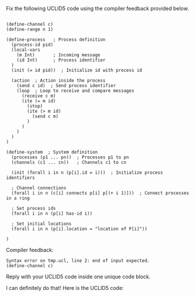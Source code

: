 
Fix the following UCLID5 code using the compiler feedback provided below.

```

(define-channel c)
(define-range n 1)

(define-process   ; Process definition
  (process-id pid)
  (local-vars
    (m Int)       ; Incoming message
    (id Int)      ; Process identifier
  )
  (init (= id pid))  ; Initialize id with process id

  (action  ; Action inside the process
    (send c id)  ; Send process identifier
    (loop  ; Loop to receive and compare messages
      (receive c m)
      (ite (= m id)
        (stop)
        (ite (> m id)
          (send c m)
        )
      )
    )
  )
)

(define-system  ; System definition
  (processes (p1 ... pn))  ; Processes p1 to pn
  (channels (c1 ... cn))   ; Channels c1 to cn

  (init (forall i in n (p[i].id = i)))  ; Initialize process identifiers

  ; Channel connections
  (forall i in n (c[i] connects p[i] p[(+ i 1)]))  ; Connect processes in a ring

  ; Set process ids
  (forall i in n (p[i] has-id i))

  ; Set initial locations
  (forall i in n (p[i].location = "location of P[i]"))

)
```

Compiler feedback:

```
Syntax error on tmp.ucl, line 2: end of input expected.
(define-channel c)

```
Reply with your UCLID5 code inside one unique code block.

I can definitely do that! Here is the UCLID5 code:
```

